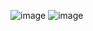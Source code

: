![image](https://github.com/ankit-royal/drawing-board/assets/151389101/4d8270b3-f0e0-4e59-9238-9a8869fed34c)
![image](https://github.com/ankit-royal/drawing-board/assets/151389101/18ea5ef9-164d-4b92-be7e-0dfa6adc538f)
